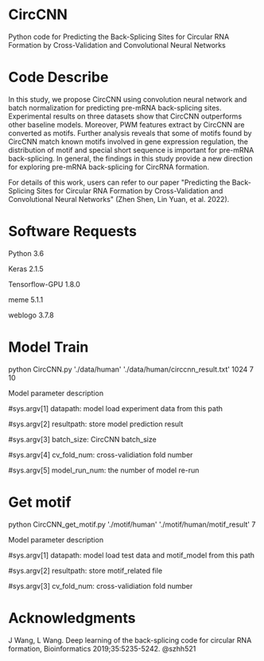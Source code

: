 # CircCNN
Python code for Predicting the Back-Splicing Sites for Circular RNA Formation by Cross-Validation and Convolutional Neural Networks

# Code Describe

In this study, we propose CircCNN using convolution neural network and batch normalization for predicting pre-mRNA back-splicing sites. Experimental results on three datasets show that CircCNN outperforms other baseline models. Moreover, PWM features extract by CircCNN are converted as motifs. Further analysis reveals that some of motifs found by CircCNN match known motifs involved in gene expression regulation, the distribution of motif and special short sequence is important for pre-mRNA back-splicing. In general, the findings in this study provide a new direction for exploring pre-mRNA back-splicing for CircRNA formation.

For details of this work, users can refer to our paper "Predicting the Back-Splicing Sites for Circular RNA Formation by Cross-Validation and Convolutional Neural Networks" (Zhen Shen, Lin Yuan, et al. 2022).

# Software Requests
Python 3.6

Keras 2.1.5

Tensorflow-GPU 1.8.0

meme 5.1.1

weblogo 3.7.8

# Model Train
python CircCNN.py './data/human' './data/human/circcnn_result.txt' 1024 7 10

Model parameter description

#sys.argv[1] datapath: model load experiment data from this path

#sys.argv[2] resultpath: store model prediction result

#sys.argv[3] batch_size: CircCNN batch_size

#sys.argv[4] cv_fold_num: cross-validiation fold number

#sys.argv[5] model_run_num: the number of model re-run


# Get motif
python CircCNN_get_motif.py './motif/human' './motif/human/motif_result' 7

Model parameter description

#sys.argv[1] datapath: model load test data and motif_model from this path

#sys.argv[2] resultpath: store motif_related file

#sys.argv[3] cv_fold_num: cross-validiation fold number


# Acknowledgments
J Wang, L Wang. Deep learning of the back-splicing code for circular RNA formation, Bioinformatics 2019;35:5235-5242.
@szhh521
